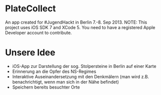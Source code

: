 PlateCollect
=========

An app created for #JugendHackt in Berlin 7.-8. Sep 2013. 
NOTE: This project uses iOS SDK 7 and XCode 5. You need to have a registered Apple Developer account to contribute.

# Unsere Idee
  * iOS-App zur Darstellung der sog. Stolpersteine in Berlin auf einer Karte
  * Erinnerung an die Opfer des NS-Regimes
  * Interaktive Auseinandersetzung mit den Denkmälern (man wird z.B. benachrichtigt, wenn man sich in der Nähe befindet)
  * Speichern bereits besuchter Orte
